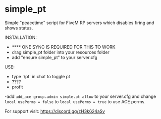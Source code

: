# simple_pt
Simple "peacetime" script for FiveM RP servers which disables firing and shows status.

INSTALLATION:
- **** ONE SYNC IS REQUIRED FOR THIS TO WORK
- drag simple_pt folder into your resources folder
- add "ensure simple_pt" to your server.cfg

USE: 
- type '/pt' in chat to toggle pt
- ????
- profit

-add `add_ace group.admin simple.pt allow` to your server.cfg and change `local usePerms = false` to `local usePerms = true` to use ACE perms.

For support visit: https://discord.gg/zH3k624aSv
